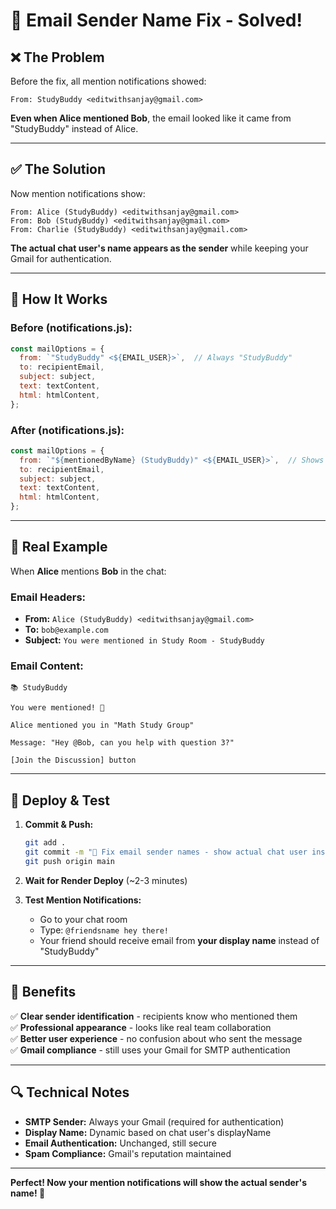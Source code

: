 # 🎯 Email Sender Name Fix - Solved!

## ❌ **The Problem**
Before the fix, all mention notifications showed:
```
From: StudyBuddy <editwithsanjay@gmail.com>
```

**Even when Alice mentioned Bob**, the email looked like it came from "StudyBuddy" instead of Alice.

---

## ✅ **The Solution**
Now mention notifications show:
```
From: Alice (StudyBuddy) <editwithsanjay@gmail.com>
From: Bob (StudyBuddy) <editwithsanjay@gmail.com>
From: Charlie (StudyBuddy) <editwithsanjay@gmail.com>
```

**The actual chat user's name appears as the sender** while keeping your Gmail for authentication.

---

## 🔧 **How It Works**

### Before (notifications.js):
```js
const mailOptions = {
  from: `"StudyBuddy" <${EMAIL_USER}>`,  // Always "StudyBuddy"
  to: recipientEmail,
  subject: subject,
  text: textContent,
  html: htmlContent,
};
```

### After (notifications.js):
```js
const mailOptions = {
  from: `"${mentionedByName} (StudyBuddy)" <${EMAIL_USER}>`,  // Shows actual sender
  to: recipientEmail,
  subject: subject,
  text: textContent,
  html: htmlContent,
};
```

---

## 📧 **Real Example**

When **Alice** mentions **Bob** in the chat:

### Email Headers:
- **From:** `Alice (StudyBuddy) <editwithsanjay@gmail.com>`
- **To:** `bob@example.com`
- **Subject:** `You were mentioned in Study Room - StudyBuddy`

### Email Content:
```
📚 StudyBuddy

You were mentioned! 👋

Alice mentioned you in "Math Study Group"

Message: "Hey @Bob, can you help with question 3?"

[Join the Discussion] button
```

---

## 🚀 **Deploy & Test**

1. **Commit & Push:**
   ```bash
   git add .
   git commit -m "🔧 Fix email sender names - show actual chat user instead of StudyBuddy"
   git push origin main
   ```

2. **Wait for Render Deploy** (~2-3 minutes)

3. **Test Mention Notifications:**
   - Go to your chat room
   - Type: `@friendsname hey there!`
   - Your friend should receive email from **your display name** instead of "StudyBuddy"

---

## 🎯 **Benefits**

✅ **Clear sender identification** - recipients know who mentioned them  
✅ **Professional appearance** - looks like real team collaboration  
✅ **Better user experience** - no confusion about who sent the message  
✅ **Gmail compliance** - still uses your Gmail for SMTP authentication  

---

## 🔍 **Technical Notes**

- **SMTP Sender:** Always your Gmail (required for authentication)
- **Display Name:** Dynamic based on chat user's displayName
- **Email Authentication:** Unchanged, still secure
- **Spam Compliance:** Gmail's reputation maintained

---

**Perfect! Now your mention notifications will show the actual sender's name! 🎉**
